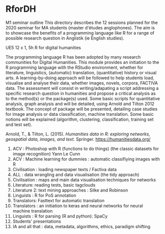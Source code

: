 # RforDH

M1 seminar outline 
This directory describes the 12 sessions planned for the 2020 seminar for MA students (master d'études anglophones). The aim is to showcase the benefits of a programming language like R for a range of possible research question in Anglistik (ie English studies).

UE5 12 x 1, 5h R for digital humanities 


The programming language R has been adopted by many research communities for Digital Humanities. This module provides an initiation to the R programming language with the RStudio environment, whether for literature, linguistics, (automatic) translation, (quantitative) history or visual arts. A learning-by-doing approach will be followed to help students load, visualise and analyse their data, whether images, novels, corpora, FACTIVA data.
The assessment will consist in writing/adapating a script addressing a specific research question in humanities and propose a critical analysis as to the method(s) or the package(s) used.
Some basic scripts for quantitative analysis, graph analysis and will be detailed, using Arnold and Tilton 2012 textbook. The concept of package will be presented, detailing case studies for image analysis or data classification, machine translation. 
Some basic notions will be explained (algorithm, clustering, classification, training set and test set).


Arnold, T., & Tilton, L. (2015). *Humanities data in R: exploring networks, geospatial data, images, and text.* Springer.
https://humanitiesdata.org/


1. ACV : Photoshop with R (functions to do things) (the classic datasets for image recognition) Yann Le Cunn
2. ACV : Machine learning for dummies : automatic classifiying images with R 
3. Civilisation : loading newspaper texts / Factiva data 
4. ALL : data wrangling and data visualisation (the tidy approach)
4. Civilisation : maps and main data visualisation techniques for networks
5. Literature: reading tests, basic tagclouds
6. Literature 2: text mining approaches : Silke and Robinson
7. Linguists : R for PoS annotation
8. Translators: Fasttext for automatic translation
9. Translators : an initiation to keras and neural networks for neural machine translation
10. Linguists : R for parsing (R and python): SpaCy 
11. Students' presentations 
12. IA and all that : data, metadata, algorithms, ethics, paradigm shifting



